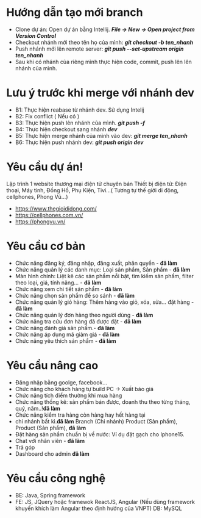 # Hướng dẫn tạo mới branch
- Clone dự án: Open dự án bằng Intellij. ***File -> New -> Open project from Version Control***
- Checkout nhánh mới theo tên họ của mình: ***git checkout -b ten_nhanh***
- Push nhánh mới lên remote server: ***git push --set-upstream origin ten_nhanh***
- Sau khi có nhánh của riêng mình thực hiện code, commit, push lên lên nhánh của mình.

# Lưu ý trước khi merge với nhánh dev
- B1: Thực hiện reabase từ nhánh dev. Sử dụng Intelij
- B2: Fix conflict ( Nếu có )
- B3: Thực hiện push lên nhánh của mình. ***git push -f***
- B4: Thực hiện checkout sang nhánh ***dev***
- B5: Thực hiện merge nhánh của mình vào dev: ***git merge ten_nhanh***
- B6: Thực hiện push nhánh dev: ***git push origin dev***

# Yêu cầu dự án!
Lập trình 1 website thương mại điện tử chuyên bán Thiết bị điện tử: Điện thoại, Máy tính, Đồng Hồ, Phụ Kiện, Tivi…( Tương tự thế giới di động, cellphones, Phong Vũ…)
- https://www.thegioididong.com/
- https://cellphones.com.vn/
- https://phongvu.vn/

# Yêu cầu cơ bản
- Chức năng đăng ký, đăng nhập, đăng xuất, phân quyền - **đã làm**
- Chức năng quản lý các danh mục: Loại sản phẩm, Sản phẩm - **đã làm**
- Màn hình chính: Liệt kê các sản phẩm nỗi bật, tìm kiếm sản phẩm, filter theo loại, giá, tính năng… - **đã làm**
- Chức năng xem chi tiết sản phẩm - **đã làm**
- Chức năng chọn sản phẩm để so sánh - **đã làm**
- Chức năng quản lý giỏ hàng: Thêm hàng vào giỏ, xóa, sửa… đặt hàng - **đã làm**
- Chức năng quản lý đơn hàng theo người dùng - **đã làm**
- Chức năng tra cứu đơn hàng đã được đặt - **đã làm**
- Chức năng đánh giá sản phẩm.- **đã làm**
- Chức năng áp dụng mã giảm giá - **đã làm** 
- Chức năng yêu thích sản phẩm - **đã làm**
# Yêu cầu nâng cao
- Đăng nhập bằng goolge, facebook…
- Chức năng cho khách hàng tự build PC -> Xuất báo giá
- Chức năng tích điểm thưởng khi mua hàng
- Chức năng thống kê: sản phẩm bán được, doanh thu theo từng tháng, quý, năm..!**đã làm**
- Chức năng kiểm tra hàng còn hàng hay hết hàng tại 
- chi nhánh bất kì.**đã làm** Branch (Chi nhánh) Product (Sản phẩm), Product (Sản phẩm), **đã làm**
- Đặt hàng sản phẩm chuẩn bị về nước: Ví dụ đặt gạch cho Iphone15.
- Chat với nhân viên - **đã làm**
- Trả góp
- Dashboard cho admin **đã làm**

# Yêu cầu công nghệ
- BE: Java, Spring framework
- FE: JS, JQuery hoặc framewok ReactJS, Angular (Nếu dùng framework khuyến khích làm Angular theo định hướng của VNPT)
DB: MySQL